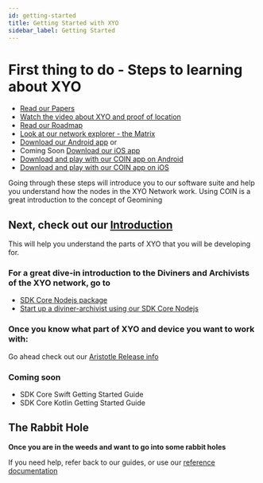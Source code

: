 ```yaml
---
id: getting-started
title: Getting Started with XYO
sidebar_label: Getting Started
---
```


# First thing to do - Steps to learning about XYO

- [Read our Papers](https://xyo.network/research/)
- [Watch the video about XYO and proof of location](https://youtu.be/KhVLjX-k5ic)
- [Read our Roadmap](https://xyo.network/roadmap/)
- [Look at our network explorer - the Matrix](https://matrix.xyo.network/)
- [Download our Android app](https://play.google.com/store/apps/details?id=network.xyo.app&hl=en_US) or
- Coming Soon [Download our iOS app]()
- [Download and play with our COIN app on Android](https://play.google.com/store/apps/details?id=network.xyo.coin&hl=en_US)  
- [Download and play with our COIN app on iOS](https://itunes.apple.com/us/app/coin-the-new-economy/id1450443351?mt=8)  

Going through these steps will introduce you to our software suite and help you understand how the nodes in the XYO Network work. Using COIN is a great introduction to the concept of Geomining

## Next, check out our [Introduction](http://dev-developers.xyo.network.s3-website-us-east-1.amazonaws.com/docs/Introduction.html) 

This will help you understand the parts of XYO that you will be developing for.

### For a great dive-in introduction to the Diviners and Archivists of the XYO network, go to 
- [SDK Core Nodejs package](http://dev-developers.xyo.network.s3-website-us-east-1.amazonaws.com/docs/SDK-Package-Node/)
- [Start up a diviner-archivist using our SDK Core Nodejs]()

### Once you know what part of XYO and device you want to work with:

Go ahead check out our [Aristotle Release info](https://developers.xyo.network/docs/en/new-xyo-suite/)

### Coming soon 
- SDK Core Swift Getting Started Guide
- SDK Core Kotlin Getting Started Guide
 
## The Rabbit Hole

**Once you are in the weeds and want to go into some rabbit holes**

If you need help, refer back to our guides, or use our [reference documentation](http://reference.xyo.network.s3-website-us-east-1.amazonaws.com/)


